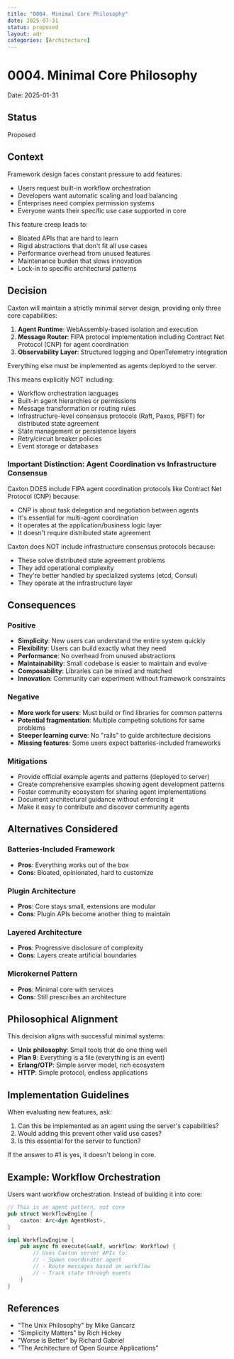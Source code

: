 ```yaml
---
title: "0004. Minimal Core Philosophy"
date: 2025-07-31
status: proposed
layout: adr
categories: [Architecture]
---
```


# 0004. Minimal Core Philosophy

Date: 2025-01-31

## Status

Proposed

## Context

Framework design faces constant pressure to add features:
- Users request built-in workflow orchestration
- Developers want automatic scaling and load balancing
- Enterprises need complex permission systems
- Everyone wants their specific use case supported in core

This feature creep leads to:
- Bloated APIs that are hard to learn
- Rigid abstractions that don't fit all use cases
- Performance overhead from unused features
- Maintenance burden that slows innovation
- Lock-in to specific architectural patterns

## Decision

Caxton will maintain a strictly minimal server design, providing only three core capabilities:

1. **Agent Runtime**: WebAssembly-based isolation and execution
2. **Message Router**: FIPA protocol implementation including Contract Net Protocol (CNP) for agent coordination
3. **Observability Layer**: Structured logging and OpenTelemetry integration

Everything else must be implemented as agents deployed to the server.

This means explicitly NOT including:
- Workflow orchestration languages
- Built-in agent hierarchies or permissions
- Message transformation or routing rules
- Infrastructure-level consensus protocols (Raft, Paxos, PBFT) for distributed state agreement
- State management or persistence layers
- Retry/circuit breaker policies
- Event storage or databases

### Important Distinction: Agent Coordination vs Infrastructure Consensus

Caxton DOES include FIPA agent coordination protocols like Contract Net Protocol (CNP) because:
- CNP is about task delegation and negotiation between agents
- It's essential for multi-agent coordination
- It operates at the application/business logic layer
- It doesn't require distributed state agreement

Caxton does NOT include infrastructure consensus protocols because:
- These solve distributed state agreement problems
- They add operational complexity
- They're better handled by specialized systems (etcd, Consul)
- They operate at the infrastructure layer

## Consequences

### Positive

- **Simplicity**: New users can understand the entire system quickly
- **Flexibility**: Users can build exactly what they need
- **Performance**: No overhead from unused abstractions
- **Maintainability**: Small codebase is easier to maintain and evolve
- **Composability**: Libraries can be mixed and matched
- **Innovation**: Community can experiment without framework constraints

### Negative

- **More work for users**: Must build or find libraries for common patterns
- **Potential fragmentation**: Multiple competing solutions for same problems
- **Steeper learning curve**: No "rails" to guide architecture decisions
- **Missing features**: Some users expect batteries-included frameworks

### Mitigations

- Provide official example agents and patterns (deployed to server)
- Create comprehensive examples showing agent development patterns
- Foster community ecosystem for sharing agent implementations
- Document architectural guidance without enforcing it
- Make it easy to contribute and discover community agents

## Alternatives Considered

### Batteries-Included Framework
- **Pros**: Everything works out of the box
- **Cons**: Bloated, opinionated, hard to customize

### Plugin Architecture
- **Pros**: Core stays small, extensions are modular
- **Cons**: Plugin APIs become another thing to maintain

### Layered Architecture
- **Pros**: Progressive disclosure of complexity
- **Cons**: Layers create artificial boundaries

### Microkernel Pattern
- **Pros**: Minimal core with services
- **Cons**: Still prescribes an architecture

## Philosophical Alignment

This decision aligns with successful minimal systems:
- **Unix philosophy**: Small tools that do one thing well
- **Plan 9**: Everything is a file (everything is an event)
- **Erlang/OTP**: Simple server model, rich ecosystem
- **HTTP**: Simple protocol, endless applications

## Implementation Guidelines

When evaluating new features, ask:
1. Can this be implemented as an agent using the server's capabilities?
2. Would adding this prevent other valid use cases?
3. Is this essential for the server to function?

If the answer to #1 is yes, it doesn't belong in core.

## Example: Workflow Orchestration

Users want workflow orchestration. Instead of building it into core:

```rust
// This is an agent pattern, not core
pub struct WorkflowEngine {
    caxton: Arc<dyn AgentHost>,
}

impl WorkflowEngine {
    pub async fn execute(&self, workflow: Workflow) {
        // Uses Caxton server APIs to:
        // - Spawn coordinator agent
        // - Route messages based on workflow
        // - Track state through events
    }
}
```

## References

- "The Unix Philosophy" by Mike Gancarz
- "Simplicity Matters" by Rich Hickey
- "Worse is Better" by Richard Gabriel
- "The Architecture of Open Source Applications"
